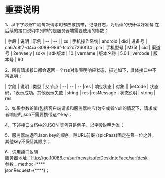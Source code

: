 重要说明
=======
1、以下字段客户端每次请求时都应该携带，记录日志，为后续的统计做好准备
在后续的接口说明中列举的是服务器端需要使用的参数：

| 字段 | 说明 | 示例
| -- | -- | 
| os | 手机操作系统 | android 
| did | 设备号 | ca67c8f7-d4ca-3089-986f-fdb2c7260f34
| pm | 手机型号 | M35t
| cid | 渠道号 | 2ehveeiy
| sdkv | sdk版本 | 10
| vername | 版本名称 | 5.0.1
| vercode | 版本号 | 90

2、所有请求接口都会返回一个res对象表明响应状态，描述如下，具体接口中不再说明：

| 字段 | 说明 | 类型 | 父节点
| -- | -- | --
|res | 响应状态 | 对象 ||
|reCode | 状态码，1表示成功，其他表示失败 | string | res
|resMessage | 状态说明 | string | res

3、如果参数的值(包括客户端请求和服务器响应)为空或者Null的情况下，请求或者响应的json不需要携带这个key；

4、下述接口文档中的JSON 实例只是例子，以字段说明为准；

5、服务器端返回Json key的顺序，除URL前缀 (apicPass)固定在第一位之外，其他key不保证其顺序；

6、调用接口说明  
服务器地址：http://go.10086.cn/surfnews/suferDeskInteFace/surfdesk  
参数：method=\*\*\*\*  
jsonRequest={\*\*\*\*}；











